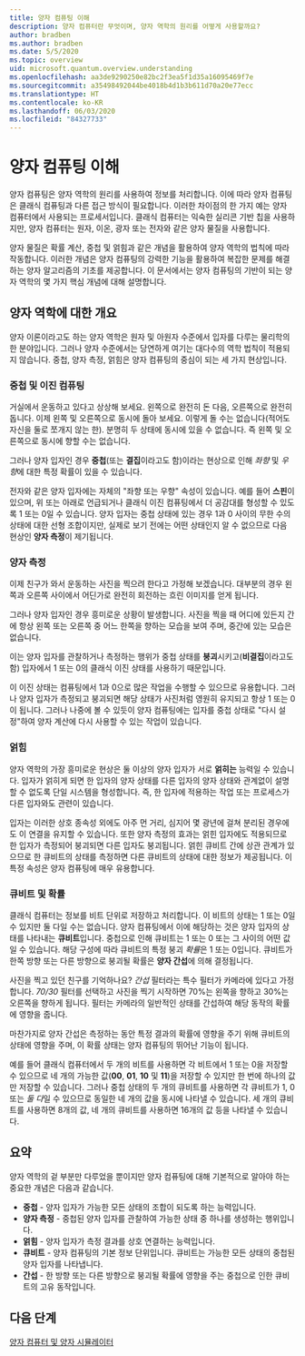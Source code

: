```yaml
---
title: 양자 컴퓨팅 이해
description: 양자 컴퓨터란 무엇이며, 양자 역학의 원리를 어떻게 사용할까요?
author: bradben
ms.author: bradben
ms.date: 5/5/2020
ms.topic: overview
uid: microsoft.quantum.overview.understanding
ms.openlocfilehash: aa3de9290250e82bc2f3ea5f1d35a16095469f7e
ms.sourcegitcommit: a35498492044be4018b4d1b3b611d70a20e77ecc
ms.translationtype: HT
ms.contentlocale: ko-KR
ms.lasthandoff: 06/03/2020
ms.locfileid: "84327733"
---
```

# <a name="understanding-quantum-computing"></a>양자 컴퓨팅 이해

양자 컴퓨팅은 양자 역학의 원리를 사용하여 정보를 처리합니다. 이에 따라 양자 컴퓨팅은 클래식 컴퓨팅과 다른 접근 방식이 필요합니다.  이러한 차이점의 한 가지 예는 양자 컴퓨터에서 사용되는 프로세서입니다.  클래식 컴퓨터는 익숙한 실리콘 기반 칩을 사용하지만, 양자 컴퓨터는 원자, 이온, 광자 또는 전자와 같은 양자 물질을 사용합니다.  

양자 물질은 확률 계산, 중첩 및 얽힘과 같은 개념을 활용하여 양자 역학의 법칙에 따라 작동합니다. 이러한 개념은 양자 컴퓨팅의 강력한 기능을 활용하여 복잡한 문제를 해결하는 양자 알고리즘의 기초를 제공합니다. 이 문서에서는 양자 컴퓨팅의 기반이 되는 양자 역학의 몇 가지 핵심 개념에 대해 설명합니다.

## <a name="a-birds-eye-view-of-quantum-mechanics"></a>양자 역학에 대한 개요

양자 이론이라고도 하는 양자 역학은 원자 및 아원자 수준에서 입자를 다루는 물리학의 한 분야입니다. 그러나 양자 수준에서는 당연하게 여기는 대다수의 역학 법칙이 적용되지 않습니다. 중첩, 양자 측정, 얽힘은 양자 컴퓨팅의 중심이 되는 세 가지 현상입니다.  

### <a name="superposition-vs-binary-computing"></a>중첩 및 이진 컴퓨팅

거실에서 운동하고 있다고 상상해 보세요. 왼쪽으로 완전히 돈 다음, 오른쪽으로 완전히 돕니다. 이제 왼쪽 및 오른쪽으로 동시에 돌아 보세요. 이렇게 돌 수는 없습니다(적어도 자신을 둘로 쪼개지 않는 한).  분명히 두 상태에 동시에 있을 수 없습니다. 즉 왼쪽 및 오른쪽으로 동시에 향할 수는 없습니다.

그러나 양자 입자인 경우 **중첩**(또는 **결집**이라고도 함)이라는 현상으로 인해 *좌향* 및 *우향*에 대한 특정 확률이 있을 수 있습니다.

전자와 같은 양자 입자에는 자체의 "좌향 또는 우향" 속성이 있습니다. 예를 들어 **스핀**이 있으며, 위 또는 아래로 언급되거나 클래식 이진 컴퓨팅에서 더 공감대를 형성할 수 있도록 1 또는 0일 수 있습니다. 양자 입자는 중첩 상태에 있는 경우 1과 0 사이의 무한 수의 상태에 대한 선형 조합이지만, 실제로 보기 전에는 어떤 상태인지 알 수 없으므로 다음 현상인 **양자 측정**이 제기됩니다.

### <a name="quantum-measurement"></a>양자 측정

이제 친구가 와서 운동하는 사진을 찍으려 한다고 가정해 보겠습니다. 대부분의 경우 왼쪽과 오른쪽 사이에서 어딘가로 완전히 회전하는 흐린 이미지를 얻게 됩니다.

그러나 양자 입자인 경우 흥미로운 상황이 발생합니다. 사진을 찍을 때 어디에 있든지 간에 항상 왼쪽 또는 오른쪽 중 어느 한쪽을 향하는 모습을 보여 주며, 중간에 있는 모습은 없습니다.

이는 양자 입자를 관찰하거나 측정하는 행위가 중첩 상태를 **붕괴**시키고(**비결집**이라고도 함) 입자에서 1 또는 0의 클래식 이진 상태를 사용하기 때문입니다.

이 이진 상태는 컴퓨팅에서 1과 0으로 많은 작업을 수행할 수 있으므로 유용합니다. 그러나 양자 입자가 측정되고 붕괴되면 해당 상태가 사진처럼 영원히 유지되고 항상 1 또는 0이 됩니다. 그러나 나중에 볼 수 있듯이 양자 컴퓨팅에는 입자를 중첩 상태로 "다시 설정"하여 양자 계산에 다시 사용할 수 있는 작업이 있습니다.

### <a name="entanglement"></a>얽힘

양자 역학의 가장 흥미로운 현상은 둘 이상의 양자 입자가 서로 **얽히는** 능력일 수 있습니다. 입자가 얽히게 되면 한 입자의 양자 상태를 다른 입자의 양자 상태와 관계없이 설명할 수 없도록 단일 시스템을 형성합니다. 즉, 한 입자에 적용하는 작업 또는 프로세스가 다른 입자와도 관련이 있습니다.

입자는 이러한 상호 종속성 외에도 아주 먼 거리, 심지어 몇 광년에 걸쳐 분리된 경우에도 이 연결을 유지할 수 있습니다. 또한 양자 측정의 효과는 얽힌 입자에도 적용되므로 한 입자가 측정되어 붕괴되면 다른 입자도 붕괴됩니다. 얽힌 큐비트 간에 상관 관계가 있으므로 한 큐비트의 상태를 측정하면 다른 큐비트의 상태에 대한 정보가 제공됩니다. 이 특정 속성은 양자 컴퓨팅에 매우 유용합니다.

### <a name="qubits-and-probability"></a>큐비트 및 확률

클래식 컴퓨터는 정보를 비트 단위로 저장하고 처리합니다. 이 비트의 상태는 1 또는 0일 수 있지만 둘 다일 수는 없습니다. 양자 컴퓨팅에서 이에 해당하는 것은 양자 입자의 상태를 나타내는 **큐비트**입니다. 중첩으로 인해 큐비트는 1 또는 0 또는 그 사이의 어떤 값일 수 있습니다. 해당 구성에 따라 큐비트의 특정 붕괴 *확률*은 1 또는 0입니다. 큐비트가 한쪽 방향 또는 다른 방향으로 붕괴될 확률은 **양자 간섭**에 의해 결정됩니다. 

사진을 찍고 있던 친구를 기억하나요? *간섭* 필터라는 특수 필터가 카메라에 있다고 가정합니다. *70/30* 필터를 선택하고 사진을 찍기 시작하면 70%는 왼쪽을 향하고 30%는 오른쪽을 향하게 됩니다. 필터는 카메라의 일반적인 상태를 간섭하여 해당 동작의 확률에 영향을 줍니다.

마찬가지로 양자 간섭은 측정하는 동안 특정 결과의 확률에 영향을 주기 위해 큐비트의 상태에 영향을 주며, 이 확률 상태는 양자 컴퓨팅의 뛰어난 기능이 됩니다.

예를 들어 클래식 컴퓨터에서 두 개의 비트를 사용하면 각 비트에서 1 또는 0을 저장할 수 있으므로 네 개의 가능한 값(**00**, **01**, **10** 및 **11**)을 저장할 수 있지만 한 번에 하나의 값만 저장할 수 있습니다. 그러나 중첩 상태의 두 개의 큐비트를 사용하면 각 큐비트가 1, 0 또는 *둘 다*일 수 있으므로 동일한 네 개의 값을 동시에 나타낼 수 있습니다. 세 개의 큐비트를 사용하면 8개의 값, 네 개의 큐비트를 사용하면 16개의 값 등을 나타낼 수 있습니다.

## <a name="summary"></a>요약

양자 역학의 겉 부분만 다루었을 뿐이지만 양자 컴퓨팅에 대해 기본적으로 알아야 하는 중요한 개념은 다음과 같습니다.

- **중첩** - 양자 입자가 가능한 모든 상태의 조합이 되도록 하는 능력입니다.
- **양자 측정** - 중첩된 양자 입자를 관찰하여 가능한 상태 중 하나를 생성하는 행위입니다.
- **얽힘** - 양자 입자가 측정 결과를 상호 연결하는 능력입니다.
- **큐비트** - 양자 컴퓨팅의 기본 정보 단위입니다. 큐비트는 가능한 모든 상태의 중첩된 양자 입자를 나타냅니다.
- **간섭** - 한 방향 또는 다른 방향으로 붕괴될 확률에 영향을 주는 중첩으로 인한 큐비트의 고유 동작입니다.

## <a name="next-steps"></a>다음 단계

[양자 컴퓨터 및 양자 시뮬레이터](xref:microsoft.quantum.overview.simulators)
